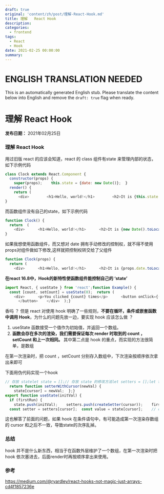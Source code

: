 ```yaml
---
draft: true
original: 'content/zh/post/理解-React-Hook.md'
title: 理解   React Hook
description: 
categories:
  - frontend
tags:
  - React
  - Hook
date: 2021-02-25 00:00:00
summary: 
---
```


# ENGLISH TRANSLATION NEEDED

This is an automatically generated English stub. Please translate the content below into English and remove the `draft: true` flag when ready.

<!-- ORIGINAL CHINESE CONTENT STARTS -->
# 理解 React Hook

**发布日期：** 2021年02月25日

### 理解 React Hook

用过旧版 react 的应该会知道，react 的 class 组件有state 来管理内部的状态，如下示例代码

```javascript
class Clock extends React.Component {
  constructor(props) {
    super(props);    this.state = {date: new Date()};  }
  render() {
    return (
      <div>        <h1>Hello, world!</h1>        <h2>It is {this.state.date.toLocaleTimeString()}.</h2>      </div>    );  }
}
```

而函数组件没有自己的state，如下示例代码

```javascript
function Clock() {
  return  (
    <div>      <h1>Hello, world!</h1>      <h2>It is {new Date().toLocaleTimeString()}.</h2>    </div>  )
}
```

如果我想使用函数组件，而又想对 date 拥有手动修改的控制权，就不得不使用props对组件做如下修改,这样就把控制权转交给了父组件

```javascript
function Clock(props) {
  return (
    <div>      <h1>Hello, world!</h1>      <h2>It is {props.date.toLocaleTimeString()}.</h2>    </div>  );}
```

**在react 16.8中，Hook的新特性使函数组件能控制自己的 ‘state’**

```javascript
import React, { useState } from 'react';function Example() {
  const [count, setCount] = useState(0);  return (
    <div>      <p>You clicked {count} times</p>      <button onClick={() => setCount(count + 1)}>        Click me
      </button>    </div>  );}
```

香吗 ？ 但是 react 对使用 hook 明确了一些规则，**不要在循环，条件或嵌套函数中调用 Hook**，为什么的问题先放一边，要实现 hook 应该怎么做 ？

1. useState 函数接受一个值作为初始值，并返回一个数组。
1. **函数会存在多次的渲染，我们需要保证每次 render 时取到的 count ， setCount 和上一次相同。**
其中第二点是 hook 的重点，而实现的方法很简单，是数组

在第一次渲染时，把 count ，setCount 分别存入数组中，下次渲染按顺序依次拿出来即可

下面用伪代码实现一个hook

```javascript
// 存放 statelet state = [];// 存放 state 的修改方法let setters = [];let firstRun = true;let cursor = 0;// 创建setterfunction createSetter(cursor) {
  return function setterWithCursor(newVal) {
    state[cursor] = newVal;  };}
export function useState(initVal) {
  if (firstRun) {
    state.push(initVal);    setters.push(createSetter(cursor));    firstRun = false;  }
  const setter = setters[cursor];  const value = state[cursor];    // cursor 保证了hook的顺序  cursor++;  return [value, setter];}
```

这也解答了前面的问题，如果 hook 在条件语句中，有可能造成第一次渲染存数组的 cursor 和之后不一致，导致state的次序乱掉。

### 总结

hook 并不是什么新东西，相当于在函数外层维护了一个数组，在第一次渲染时把hook 依次塞进去，后面render时再按顺序拿出来使用。

### 参考

https://medium.com/@ryardley/react-hooks-not-magic-just-arrays-cd4f1857236e
<!-- ORIGINAL CHINESE CONTENT ENDS -->
